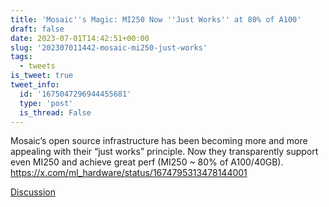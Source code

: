 ```yaml
---
title: 'Mosaic''s Magic: MI250 Now ''Just Works'' at 80% of A100'
draft: false
date: 2023-07-01T14:42:51+00:00
slug: '202307011442-mosaic-mi250-just-works'
tags:
  - tweets
is_tweet: true
tweet_info:
  id: '1675047296944455681'
  type: 'post'
  is_thread: False
---
```




Mosaic’s open source infrastructure has been becoming more and more appealing with their “just works” principle. Now they transparently support even MI250 and achieve great perf (MI250 ~ 80% of A100/40GB). <https://x.com/ml_hardware/status/1674795313478144001>

[Discussion](https://x.com/sytelus/status/1675047296944455681)
